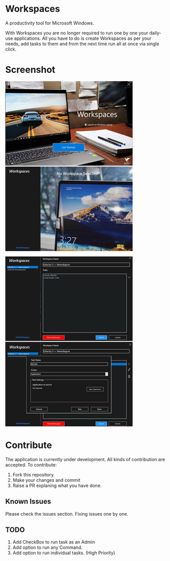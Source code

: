 # Workspaces
A productivity tool for Microsoft Windows.

With Workspaces you are no longer required to run one by one your daily-use applications. 
All you have to do is create Workspaces as per your needs, add tasks to them and from the next time run all at once via single click.

# Screenshot
<img src="Screenshots/home.jpg" width=400/>  <img src="Screenshots/workspaces.jpg" width=400/>

<img src="Screenshots/workspace_detail.jpg" width=400/>  <img src="Screenshots/mytask.jpg" width=400/>

# Contribute
The application is currently under development. All kinds of contribution are accepted.
To contribute:
1. Fork this repository.
2. Make your changes and commit
3. Raise a PR explaning what you have done.

## Known Issues
  Please check the issues section. Fixing issues one by one.
  
## TODO
  1. Add CheckBox to run task as an Admin
  2. Add option to run any Command.
  3. Add option to run individual tasks. (High Priority)
